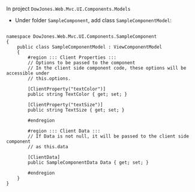 ﻿In project `DowJones.Web.Mvc.UI.Components.Models`

* Under folder `SampleComponent`, add class `SampleComponentModel`:

<pre><code>
namespace DowJones.Web.Mvc.UI.Components.SampleComponent
{
    public class SampleComponentModel : ViewComponentModel
    {
        #region ::: Client Properties :::
        // Options to be passed to the component
        // In the client side component code, these options will be accessible under
        // this.options.<clientPropertyName>

        [ClientProperty("textColor")]
        public string TextColor { get; set; }

        [ClientProperty("textSize")]
        public string TextSize { get; set; }

        #endregion

        #region ::: Client Data :::
        // If Data is not null, it will be passed to the client side component
        // as this.data

        [ClientData]
        public SampleComponentData Data { get; set; }

        #endregion
    }
}
</code></pre>